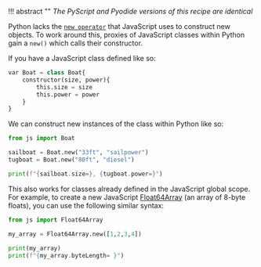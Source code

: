 !!! abstract ""
    <i>The PyScript and Pyodide versions of this recipe are identical</i>

<p>Python lacks the <a href="https://developer.mozilla.org/en-US/docs/Web/JavaScript/Reference/Operators/new"><code>new operator</code></a> that JavaScript uses to construct new objects. To work around this, proxies of JavaScript classes within Python gain a <code>new()</code> which calls their constructor.</p>
<p>If you have a JavaScript class defined like so:</p>

```py
var Boat = class Boat{
    constructor(size, power){
        this.size = size
        this.power = power
    }
}
```

<p>We can construct new instances of the class within Python like so:</p>

```py
from js import Boat

sailboat = Boat.new("33ft", "sailpower")
tugboat = Boat.new("80ft", "diesel")

print(f"{sailboat.size=}, {tugboat.power=}")
```

<p>This also works for classes already defined in the JavaScript global scope. For example, to create a new JavaScript <a href="https://developer.mozilla.org/en-US/docs/Web/JavaScript/Reference/Global_Objects/Float64Array">Float64Array</a> (an array of 8-byte floats), you can use the following similar syntax:</p>

```py
from js import Float64Array

my_array = Float64Array.new([1,2,3,4])
    
print(my_array)
print(f"{my_array.byteLength= }")
```